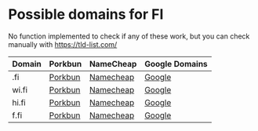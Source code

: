 # Possible domains for FI

No function implemented to check if any of these work, but you can check manually with https://tld-list.com/

| Domain | Porkbun | NameCheap | Google Domains |
|---|---|---|---|
| .fi | [Porkbun](https://porkbun.com/checkout/search?prb=e814663da1&tlds=&idnLanguage=&search=search&q=.fi) | [Namecheap](https://www.namecheap.com/domains/registration/results/?domain=.fi) | [Google](https://domains.google.com/registrar/search?searchTerm=.fi) |
| wi.fi | [Porkbun](https://porkbun.com/checkout/search?prb=e814663da1&tlds=&idnLanguage=&search=search&q=wi.fi) | [Namecheap](https://www.namecheap.com/domains/registration/results/?domain=wi.fi) | [Google](https://domains.google.com/registrar/search?searchTerm=wi.fi) |
| hi.fi | [Porkbun](https://porkbun.com/checkout/search?prb=e814663da1&tlds=&idnLanguage=&search=search&q=hi.fi) | [Namecheap](https://www.namecheap.com/domains/registration/results/?domain=hi.fi) | [Google](https://domains.google.com/registrar/search?searchTerm=hi.fi) |
| f.fi | [Porkbun](https://porkbun.com/checkout/search?prb=e814663da1&tlds=&idnLanguage=&search=search&q=f.fi) | [Namecheap](https://www.namecheap.com/domains/registration/results/?domain=f.fi) | [Google](https://domains.google.com/registrar/search?searchTerm=f.fi) |
